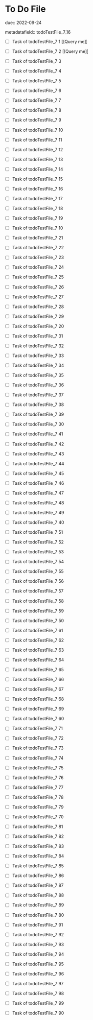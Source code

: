 # To Do File

due:: 2022-09-24

metadatafield:: todoTestFile_7_16

- [ ] Task of todoTestFile_7 1 [[Query me]]
- [ ] Task of todoTestFile_7 2 [[Query me]]
- [ ] Task of todoTestFile_7 3
- [ ] Task of todoTestFile_7 4
- [ ] Task of todoTestFile_7 5
- [ ] Task of todoTestFile_7 6
- [ ] Task of todoTestFile_7 7
- [ ] Task of todoTestFile_7 8
- [ ] Task of todoTestFile_7 9
- [ ] Task of todoTestFile_7 10

- [ ] Task of todoTestFile_7 11 
- [ ] Task of todoTestFile_7 12 
- [ ] Task of todoTestFile_7 13
- [ ] Task of todoTestFile_7 14
- [ ] Task of todoTestFile_7 15
- [ ] Task of todoTestFile_7 16
- [ ] Task of todoTestFile_7 17
- [ ] Task of todoTestFile_7 18
- [ ] Task of todoTestFile_7 19
- [ ] Task of todoTestFile_7 10

- [ ] Task of todoTestFile_7 21 
- [ ] Task of todoTestFile_7 22 
- [ ] Task of todoTestFile_7 23
- [ ] Task of todoTestFile_7 24
- [ ] Task of todoTestFile_7 25
- [ ] Task of todoTestFile_7 26
- [ ] Task of todoTestFile_7 27
- [ ] Task of todoTestFile_7 28
- [ ] Task of todoTestFile_7 29
- [ ] Task of todoTestFile_7 20

- [ ] Task of todoTestFile_7 31 
- [ ] Task of todoTestFile_7 32 
- [ ] Task of todoTestFile_7 33
- [ ] Task of todoTestFile_7 34
- [ ] Task of todoTestFile_7 35
- [ ] Task of todoTestFile_7 36
- [ ] Task of todoTestFile_7 37
- [ ] Task of todoTestFile_7 38
- [ ] Task of todoTestFile_7 39
- [ ] Task of todoTestFile_7 30

- [ ] Task of todoTestFile_7 41 
- [ ] Task of todoTestFile_7 42 
- [ ] Task of todoTestFile_7 43
- [ ] Task of todoTestFile_7 44
- [ ] Task of todoTestFile_7 45
- [ ] Task of todoTestFile_7 46
- [ ] Task of todoTestFile_7 47
- [ ] Task of todoTestFile_7 48
- [ ] Task of todoTestFile_7 49
- [ ] Task of todoTestFile_7 40

- [ ] Task of todoTestFile_7 51 
- [ ] Task of todoTestFile_7 52 
- [ ] Task of todoTestFile_7 53
- [ ] Task of todoTestFile_7 54
- [ ] Task of todoTestFile_7 55
- [ ] Task of todoTestFile_7 56
- [ ] Task of todoTestFile_7 57
- [ ] Task of todoTestFile_7 58
- [ ] Task of todoTestFile_7 59
- [ ] Task of todoTestFile_7 50

- [ ] Task of todoTestFile_7 61 
- [ ] Task of todoTestFile_7 62 
- [ ] Task of todoTestFile_7 63
- [ ] Task of todoTestFile_7 64
- [ ] Task of todoTestFile_7 65
- [ ] Task of todoTestFile_7 66
- [ ] Task of todoTestFile_7 67
- [ ] Task of todoTestFile_7 68
- [ ] Task of todoTestFile_7 69
- [ ] Task of todoTestFile_7 60

- [ ] Task of todoTestFile_7 71 
- [ ] Task of todoTestFile_7 72 
- [ ] Task of todoTestFile_7 73
- [ ] Task of todoTestFile_7 74
- [ ] Task of todoTestFile_7 75
- [ ] Task of todoTestFile_7 76
- [ ] Task of todoTestFile_7 77
- [ ] Task of todoTestFile_7 78
- [ ] Task of todoTestFile_7 79
- [ ] Task of todoTestFile_7 70


- [ ] Task of todoTestFile_7 81 
- [ ] Task of todoTestFile_7 82 
- [ ] Task of todoTestFile_7 83
- [ ] Task of todoTestFile_7 84
- [ ] Task of todoTestFile_7 85
- [ ] Task of todoTestFile_7 86
- [ ] Task of todoTestFile_7 87
- [ ] Task of todoTestFile_7 88
- [ ] Task of todoTestFile_7 89
- [ ] Task of todoTestFile_7 80


- [ ] Task of todoTestFile_7 91 
- [ ] Task of todoTestFile_7 92 
- [ ] Task of todoTestFile_7 93
- [ ] Task of todoTestFile_7 94
- [ ] Task of todoTestFile_7 95
- [ ] Task of todoTestFile_7 96
- [ ] Task of todoTestFile_7 97
- [ ] Task of todoTestFile_7 98
- [ ] Task of todoTestFile_7 99
- [ ] Task of todoTestFile_7 90
